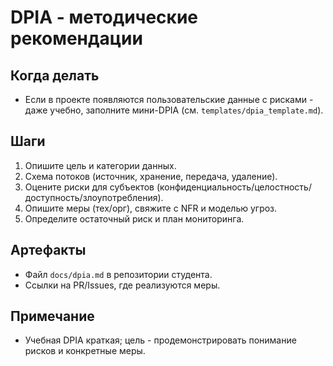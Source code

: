 # DPIA - методические рекомендации

## Когда делать
- Если в проекте появляются пользовательские данные с рисками - даже учебно, заполните мини-DPIA (см. `templates/dpia_template.md`).

## Шаги
1) Опишите цель и категории данных.  
2) Схема потоков (источник, хранение, передача, удаление).  
3) Оцените риски для субъектов (конфиденциальность/целостность/доступность/злоупотребления).  
4) Опишите меры (тех/орг), свяжите с NFR и моделью угроз.  
5) Определите остаточный риск и план мониторинга.  

## Артефакты
- Файл `docs/dpia.md` в репозитории студента.
- Ссылки на PR/Issues, где реализуются меры.

## Примечание
- Учебная DPIA краткая; цель - продемонстрировать понимание рисков и конкретные меры.
